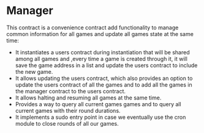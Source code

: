 # Manager

This contract is a convenience contract add functionality to manage common information for all games and update all games state at the same time:

- It instantiates a users contract during instantiation that will be shared among all games and ,every time a game is created through it, it will save the game address in a list and update the users
contract to include the new game.
- It allows updating the users contract, which also provides an option to update the users contract of all the games and to add all the games in the manager contract to the users contract.
- It allows halting and resuming all games at the same time.
- Provides a way to query all current games games and to query all current games with their round durations.
- It implements a sudo entry point in case we eventually use the cron module to close rounds of all our games.
